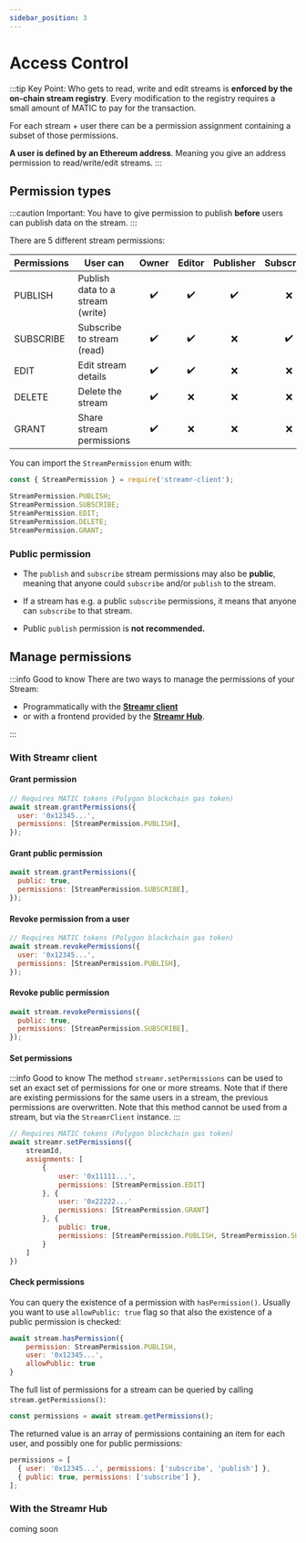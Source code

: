 ```yaml
---
sidebar_position: 3
---
```


# Access Control

:::tip Key Point:
Who gets to read, write and edit streams is **enforced by the on-chain stream registry**. Every modification to the registry requires a small amount of MATIC to pay for the transaction.

For each stream + user there can be a permission assignment containing a subset of those permissions.

**A user is defined by an Ethereum address**. Meaning you give an address permission to read/write/edit streams.
:::

## Permission types

:::caution Important:
You have to give permission to publish **before** users can publish data on the stream.
:::

There are 5 different stream permissions:

| Permissions | User can                         | Owner | Editor | Publisher | Subscriber |
| ----------- | -------------------------------- | :---: | :----: | :-------: | :--------: |
| PUBLISH     | Publish data to a stream (write) |  ✔️   |   ✔️   |    ✔️     |     ❌     |
| SUBSCRIBE   | Subscribe to stream (read)       |  ✔️   |   ✔️   |    ❌     |     ✔️     |
| EDIT        | Edit stream details              |  ✔️   |   ✔️   |    ❌     |     ❌     |
| DELETE      | Delete the stream                |  ✔️   |   ❌   |    ❌     |     ❌     |
| GRANT       | Share stream permissions         |  ✔️   |   ❌   |    ❌     |     ❌     |

You can import the `StreamPermission` enum with:

```js
const { StreamPermission } = require('streamr-client');

StreamPermission.PUBLISH;
StreamPermission.SUBSCRIBE;
StreamPermission.EDIT;
StreamPermission.DELETE;
StreamPermission.GRANT;
```

### Public permission

- The `publish` and `subscribe` stream permissions may also be **public**, meaning that anyone could `subscribe` and/or `publish` to the stream.

- If a stream has e.g. a public `subscribe` permissions, it means that anyone can `subscribe` to that stream.

- Public `publish` permission is **not recommended.**

## Manage permissions

:::info Good to know
There are two ways to manage the permissions of your Stream:

- Programmatically with the **[Streamr client](main-concepts/access-control#with-streamr-client)**
- or with a frontend provided by the **[Streamr Hub](main-concepts/access-control#with-the-streamr-hub)**.

:::

### With Streamr client

#### Grant permission

```js
// Requires MATIC tokens (Polygon blockchain gas token)
await stream.grantPermissions({
  user: '0x12345...',
  permissions: [StreamPermission.PUBLISH],
});
```

#### Grant public permission

```js
await stream.grantPermissions({
  public: true,
  permissions: [StreamPermission.SUBSCRIBE],
});
```

#### Revoke permission from a user

```js
// Requires MATIC tokens (Polygon blockchain gas token)
await stream.revokePermissions({
  user: '0x12345...',
  permissions: [StreamPermission.PUBLISH],
});
```

#### Revoke public permission

```js
await stream.revokePermissions({
  public: true,
  permissions: [StreamPermission.SUBSCRIBE],
});
```

#### Set permissions

:::info Good to know
The method `streamr.setPermissions` can be used to set an exact set of permissions for one or more streams. Note that if there are existing permissions for the same users in a stream, the previous permissions are overwritten. Note that this method cannot be used from a stream, but via the `StreamrClient` instance.
:::

```js
// Requires MATIC tokens (Polygon blockchain gas token)
await streamr.setPermissions({
    streamId,
    assignments: [
        {
            user: '0x11111...',
            permissions: [StreamPermission.EDIT]
        }, {
            user: '0x22222...'
            permissions: [StreamPermission.GRANT]
        }, {
            public: true,
            permissions: [StreamPermission.PUBLISH, StreamPermission.SUBSCRIBE]
        }
    ]
})
```

#### Check permissions

You can query the existence of a permission with `hasPermission()`. Usually you want to use `allowPublic: true` flag so that also the existence of a public permission is checked:

```js
await stream.hasPermission({
    permission: StreamPermission.PUBLISH,
    user: '0x12345...',
    allowPublic: true
}
```

The full list of permissions for a stream can be queried by calling `stream.getPermissions()`:

```js
const permissions = await stream.getPermissions();
```

The returned value is an array of permissions containing an item for each user, and possibly one for public permissions:

```js
permissions = [
  { user: '0x12345...', permissions: ['subscribe', 'publish'] },
  { public: true, permissions: ['subscribe'] },
];
```

### With the Streamr Hub

coming soon
